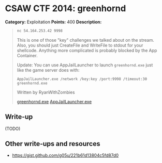 # CSAW CTF 2014: greenhornd

**Category:** Exploitation
**Points:** 400
**Description:**

> ```bash
> nc 54.164.253.42 9998
> ```
>
> This is one of those "key" challenges we talked about on the stream. Also, you should just CreateFile and WriteFile to stdout for your shellcode. Anything more complicated is probably blocked by the App Container.
>
> Update: You can use AppJailLauncher to launch `greenhornd.exe` just like the game server does with:
>
> ```
> AppJailLauncher.exe /network /key:key /port:9998 /timeout:30 greenhornd.exe
> ```
>
> Written by RyanWithZombies
>
> [greenhornd.exe](greenhornd.exe)
> [AppJailLauncher.exe](AppJailLauncher.exe)

## Write-up

(TODO)

## Other write-ups and resources

* <https://gist.github.com/g05u/221b61d13804c5fd87d0>
